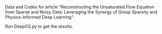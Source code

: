 Data and Codes for article "Reconstructing the Unsaturated Flow Equation from Sparse and Noisy Data: Leveraging the Synergy of Group Sparsity and Physics-Informed Deep Learning". 

Run DeepGS.py to get the results.